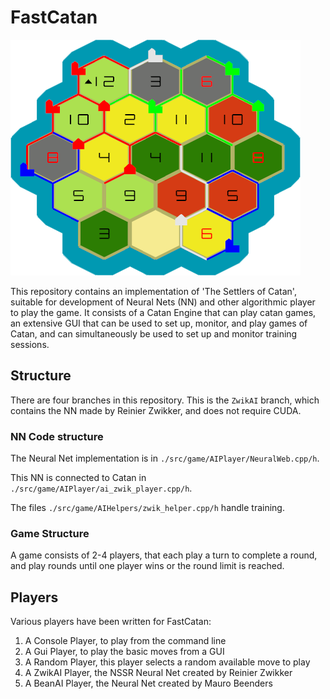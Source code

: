 # FastCatan

![This image contains an example of a catan game played with FastCatan, with streets, villages, and cities.](./various/board.png "Board of Catan")

This repository contains an implementation of 'The Settlers of Catan',
suitable for development of Neural Nets (NN) and other algorithmic player to play the game.
It consists of a Catan Engine that can play catan games,
an extensive GUI that can be used to set up, monitor, and play games of Catan,
and can simultaneously be used to set up and monitor training sessions.

## Structure

There are four branches in this repository. This is the `ZwikAI` branch, which contains the NN made by Reinier Zwikker, and does not require CUDA.

### NN Code structure

The Neural Net implementation is in `./src/game/AIPlayer/NeuralWeb.cpp/h`. 

This NN is connected to Catan in `./src/game/AIPlayer/ai_zwik_player.cpp/h`. 

The files `./src/game/AIHelpers/zwik_helper.cpp/h` handle training.

### Game Structure

A game consists of 2-4 players, that each play a turn to complete a round, and play rounds until one player wins or the round limit is reached.

## Players

Various players have been written for FastCatan:

1. A Console Player, to play from the command line
2. A Gui Player, to play the basic moves from a GUI
3. A Random Player, this player selects a random available move to play
4. A ZwikAI Player, the NSSR Neural Net created by Reinier Zwikker
5. A BeanAI Player, the Neural Net created by Mauro Beenders

